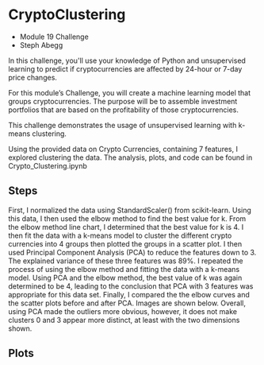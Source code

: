 # CryptoClustering
- Module 19 Challenge
- Steph Abegg

In this challenge, you'll use your knowledge of Python and unsupervised learning to predict if cryptocurrencies are affected by 24-hour or 7-day price changes.

For this module’s Challenge, you will create a machine learning model that groups cryptocurrencies. The purpose will be to assemble investment portfolios that are based on the profitability of those cryptocurrencies.


This challenge demonstrates the usage of unsupervised learning with k-means clustering.

Using the provided data on Crypto Currencies, containing 7 features, I explored clustering the data. The analysis, plots, and code can be found in Crypto_Clustering.ipynb

## Steps

First, I normalized the data using StandardScaler() from scikit-learn.
Using this data, I then used the elbow method to find the best value for k.
From the elbow method line chart, I determined that the best value for k is 4.
I then fit the data with a k-means model to cluster the different crypto currencies into 4 groups then plotted the groups in a scatter plot.
I then used Principal Component Analysis (PCA) to reduce the features down to 3.
The explained variance of these three features was 89%.
I repeated the process of using the elbow method and fitting the data with a k-means model.
Using PCA and the elbow method, the best value of k was again determined to be 4, leading to the conclusion that PCA with 3 features was appropriate for this data set.
Finally, I compared the the elbow curves and the scatter plots before and after PCA. Images are shown below.
Overall, using PCA made the outliers more obvious, however, it does not make clusters 0 and 3 appear more distinct, at least with the two dimensions shown.

## Plots

